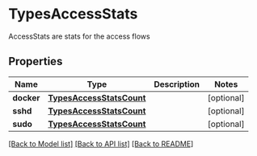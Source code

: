 # TypesAccessStats

AccessStats are stats for the access flows

## Properties
Name | Type | Description | Notes
------------ | ------------- | ------------- | -------------
**docker** | [**TypesAccessStatsCount**](TypesAccessStatsCount.md) |  | [optional] 
**sshd** | [**TypesAccessStatsCount**](TypesAccessStatsCount.md) |  | [optional] 
**sudo** | [**TypesAccessStatsCount**](TypesAccessStatsCount.md) |  | [optional] 

[[Back to Model list]](../README.md#documentation-for-models) [[Back to API list]](../README.md#documentation-for-api-endpoints) [[Back to README]](../README.md)


